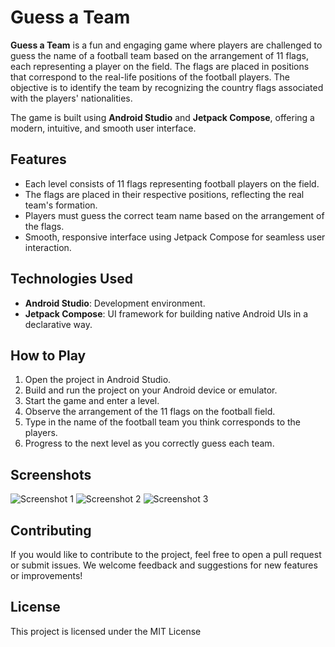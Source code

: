 # Guess a Team

**Guess a Team** is a fun and engaging game where players are challenged to guess the name of a football team based on the arrangement of 11 flags, each representing a player on the field. The flags are placed in positions that correspond to the real-life positions of the football players. The objective is to identify the team by recognizing the country flags associated with the players' nationalities.

The game is built using **Android Studio** and **Jetpack Compose**, offering a modern, intuitive, and smooth user interface. 

## Features

- Each level consists of 11 flags representing football players on the field.
- The flags are placed in their respective positions, reflecting the real team's formation.
- Players must guess the correct team name based on the arrangement of the flags.
- Smooth, responsive interface using Jetpack Compose for seamless user interaction.

## Technologies Used

- **Android Studio**: Development environment.
- **Jetpack Compose**: UI framework for building native Android UIs in a declarative way.


## How to Play
1. Open the project in Android Studio.
2. Build and run the project on your Android device or emulator.
3. Start the game and enter a level.
4. Observe the arrangement of the 11 flags on the football field.
5. Type in the name of the football team you think corresponds to the players.
6. Progress to the next level as you correctly guess each team.

## Screenshots

![Screenshot 1](https://github.com/mariuszo52/Guess-a-team/tree/main/screenshoots/1.jpg)
![Screenshot 2](https://github.com/mariuszo52/Guess-a-team/tree/main/screenshoots/2.jpg)
![Screenshot 3](https://github.com/mariuszo52/Guess-a-team/tree/main/screenshoots/3.jpg)

## Contributing
If you would like to contribute to the project, feel free to open a pull request or submit issues. We welcome feedback and suggestions for new features or improvements!

## License
This project is licensed under the MIT License

